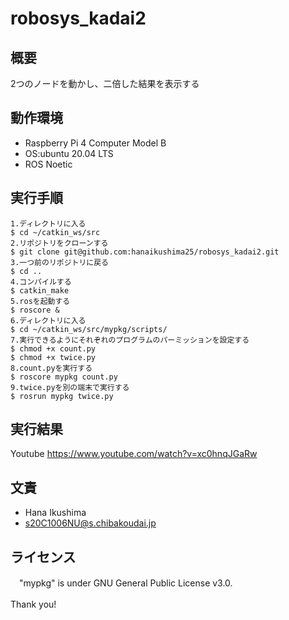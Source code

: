 # robosys_kadai2

## 概要
2つのノードを動かし、二倍した結果を表示する

## 動作環境
- Raspberry Pi 4 Computer Model B
- OS:ubuntu 20.04 LTS
- ROS Noetic

## 実行手順
```
1.ディレクトリに入る
$ cd ~/catkin_ws/src
2.リポジトリをクローンする
$ git clone git@github.com:hanaikushima25/robosys_kadai2.git
3.一つ前のリポジトリに戻る
$ cd ..
4.コンパイルする
$ catkin_make
5.rosを起動する
$ roscore &
6.ディレクトリに入る
$ cd ~/catkin_ws/src/mypkg/scripts/
7.実行できるようにそれぞれのプログラムのパーミッションを設定する
$ chmod +x count.py       
$ chmod +x twice.py     
8.count.pyを実行する
$ roscore mypkg count.py
9.twice.pyを別の端末で実行する
$ rosrun mypkg twice.py
```
## 実行結果
 Youtube https://www.youtube.com/watch?v=xc0hnqJGaRw
## 文責
 - Hana Ikushima
 - s20C1006NU@s.chibakoudai.jp
## ライセンス
　"mypkg" is under GNU General Public License v3.0.
 
 Thank you!
　

